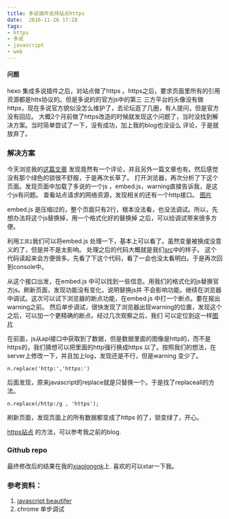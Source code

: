 ```yaml
---
title: 多说插件支持站点https
date:  2016-11-26 17:28
tags: 
- https 
- 多说 
- javascript
- web
---
```


#### 问题
hexo 集成多说插件之后，对站点做了https 。https之后，要求页面里所有的引用资源都是htts协议的。但是多说的的官方js中的第三
三方平台的头像没有做https，现在多说官方貌似没怎么维护了，去论坛逛了几圈，有人提问，但是官方没有回应。
大概2个月前做了https改造的时候就发现这个问题了，当时没找到解决方案。当时简单尝试了一下，没有成功，加上我的blog也没设么
评论，于是就放弃了。

### 解决方案

今天浏览我的[这篇文章](http://localhost:4000/posts/2016/10/11/note-linux.html)
发现竟然有一个评论，并且另外一篇文章也有。然后感觉没有那个绿色的锁很不舒服，于是再次长草了。
打开浏览器，再次分析了下这个页面。发现页面中加载了多说的一个js ，embed.js，warning直接告诉我，是这个js有问题。
查看站点请求的网络资源，发现相关的还有一个http接口。
[图片]()

embed.js 是压缩过的，整个页面只有2行，根本没法看，也没法调试。所以，先想办法将这个js替换掉，用一个格式化好的替换掉
之后，可以给调试带来很多方便。

利用`工具1`我们可以将embed.js 处理一下，基本上可以看了。虽然变量被换成没意义的了，但是并不是太影响。
处理之后的代码大概就是我们[src](https://github.com/xiaolongnk/duoshuo-js-http-patch/blob/master/embed-https.js)中的样子。
这个代码读起来会方便很多。先看了下这个代码，看了一会也没太看明白。于是再次回到console中。


从这个接口出发，在embed.js 中可以找到一些信息。用我们的格式化的js替换官方js。刷新页面，发现功能没有变化，说明替换js并
不会影响功能。继续在浏览器中调试。这次可以试下浏览器的断点功能，在embed.js 中打一个断点。要在报出warning之前。
然后单步调试，很快发现了浏览器出现warning的位置，发现这个之后，可以加一个更精确的断点。经过几次观察之后，我们
可以定位到这一样[图片]()

在前面，js从api接口中获取到了数据，但是数据里面的图像是http的，而不是https的，我们猜想可以把里面的http强行换成https
以了。按照我们的想法，在server上修改一下，并且加上log，发现还是不行，但是warning 变少了。
```
n.replace('http:','https:')
```

后面发现，原来javascript的replace就是只替换一个。于是找了replaceall的方法。
```
n.replace(/http:/g , 'https');
```
刷新页面，发现页面上的所有数据都变成了https 的了，锁变绿了，开心。

[https站点](https://blog.nofile.cc/posts/2016/08/19/note-https.htm://blog.nofile.cc/posts/2016/08/19/note-https.html) 
的方法，可以参考我之前的blog.

### Github repo

最终修改后的结果在我的[xiaolongnk](https://github.com/xiaolongnk/duoshuo-js-http-patch/blob/master/embed-https.js)上.
喜欢的可以star一下我。

### 参考资料：

1. [javascript beautifer](http://jsbeautifier.org/)
2. chrome 单步调试

